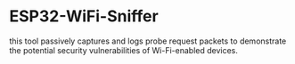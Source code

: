 # ESP32-WiFi-Sniffer
 this tool passively captures and logs probe request packets to demonstrate the potential security vulnerabilities of Wi-Fi-enabled devices.
